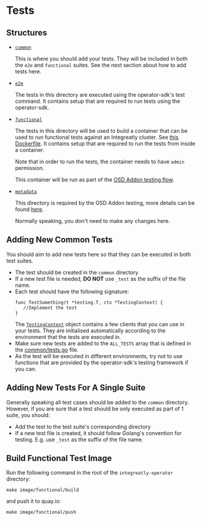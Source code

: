 # Tests

## Structures

* [`common`](./common)

  This is where you should add your tests. They will be included in both the `e2e` and `functional` suites. See the next section about how to add tests here.

* [`e2e`](./e2e)
  
  The tests in this directory are executed using the operator-sdk's test command. It contains setup that are required to run tests using the operator-sdk.
 
* [`functional`](./functional)

  The tests in this directory will be used to build a container that can be used to run functional tests against an Integreatly cluster. See [this Dockerfile]('../Dockerfile.functional).
  It contains setup that are required to run the tests from inside a container. 
  
  Note that in order to run the tests, the container needs to have `admin` permission.
  
  This container will be run as part of the [OSD Addon testing flow](https://github.com/openshift/osde2e/blob/master/docs/Addons.md). 

* [`metadata`](./metadata)  
  
  This directory is required by the OSD Addon testing, more details can be found [here](https://docs.google.com/document/d/1sqpJ0ChJeya3QdsnIOiLDyOqCMF48OaOQkPoyDxjO48/edit#heading=h.1ow8wgpb44i5). 
  
  Normally speaking, you don't need to make any changes here.

## Adding New Common Tests

You should aim to add new tests here so that they can be executed in both test suites.

* The test should be created in the `common` directory
* If a new test file is needed, **DO NOT** use `_test` as the suffix of the file name.
* Each test should have the following signature:
    ```
    func TestSomething(t *testing.T, ctx *TestingContext) {
       //Implement the test
    }
    ```
  The [`TestingContext`](./common/types.go) object contains a few clients that you can use in your tests. They are initialised automatically according to the environment that the tests are executed in.
* Make sure new tests are added to the `ALL_TESTS` array that is defined in the [common/tests.go](./common/tests.go) file.
* As the test will be executed in different environments, try not to use functions that are provided by the operator-sdk's testing framework if you can.

## Adding New Tests For A Single Suite

Generally speaking all test cases should be added to the `common` directory. However, if you are sure that a test should be only executed as part of 1 suite, you should:

* Add the test to the test suite's corresponding directory
* If a new test file is created, it should follow Golang's convention for testing. E.g. use `_test` as the suffix of the file name.

## Build Functional Test Image

Run the following command in the root of the `integreatly-operator` directory:

```
make image/functional/build
```

and push it to quay.io:

```
make image/functional/push
```